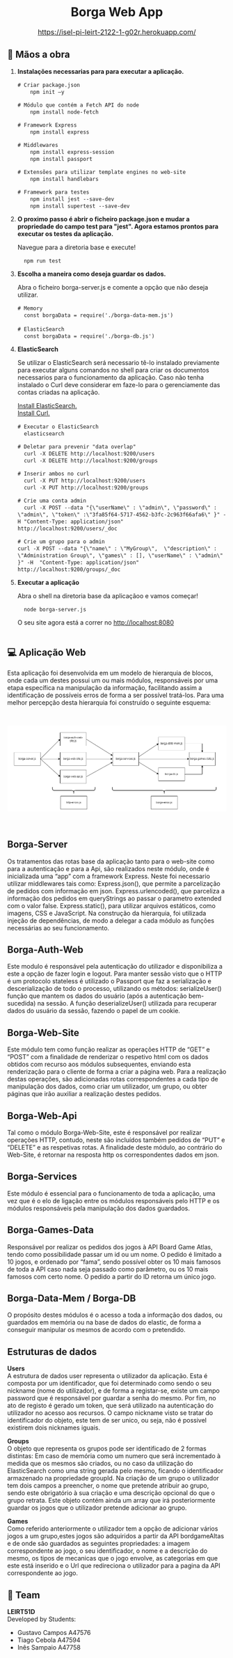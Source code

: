 <div align="center">
 <h1>Borga Web App</h1>
 <p style="font-size: 1rem; margin-top: 1rem;"><a href="https://isel-pi-leirt-2122-1-g02r.herokuapp.com/" target="_blank">https://isel-pi-leirt-2122-1-g02r.herokuapp.com/</a></p> 
</div>

## 🚀 Mãos a obra

1.  **Instalações necessarias para para executar a aplicação.**

    ```shell
    # Criar package.json
        npm init –y
    ```

    ```shell
    # Módulo que contém a Fetch API do node
        npm install node-fetch
    ```

    ```shell
    # Framework Express
        npm install express
    ```

    ```shell
    # Middlewares
        npm install express-session
        npm install passport
    ```

    ```shell
    # Extensões para utilizar template engines no web-site
        npm install handlebars
    ```

    ```shell
    # Framework para testes
        npm install jest --save-dev
        npm install supertest --save-dev
    ```

2.  **O proximo passo é abrir o ficheiro package.json e mudar a propriedade do campo test para "jest". Agora estamos prontos para executar os testes da aplicação.**

    Navegue para a diretoria base e execute!

    ```shell
      npm run test
    ```

3.  **Escolha a maneira como deseja guardar os dados.**

    Abra o ficheiro borga-server.js e comente a opção que não deseja utilizar.

    ```shell
    # Memory
      const borgaData = require('./borga-data-mem.js')

    # ElasticSearch
      const borgaData = require('./borga-db.js')

    ```

4.  **ElasticSearch**

    Se utilizar o ElasticSearch será necessario tê-lo instalado previamente para executar alguns comandos no shell para criar os documentos necessarios para o funcionamento da aplicação. Caso não tenha instalado o Curl deve considerar em faze-lo para o gerenciamente das contas criadas na aplicação.

    <a href="https://www.elastic.co/pt/downloads/elasticsearch" target="_blank">Install ElasticSearch.</a><br/>
    <a href="https://curl.se/download.html" target="_blank">Install Curl.</a>

    ```shell
    # Executar o ElasticSearch
      elasticsearch
    ```

    ```shell
    # Deletar para prevenir "data overlap"
      curl -X DELETE http://localhost:9200/users
      curl -X DELETE http://localhost:9200/groups
    ```

    ```shell
    # Inserir ambos no curl
      curl -X PUT http://localhost:9200/users
      curl -X PUT http://localhost:9200/groups
    ```

    ```shell
    # Crie uma conta admin
      curl -X POST --data "{\"userName\" : \"admin\", \"password\" : \"admin\", \"token\" :\"3fa85f64-5717-4562-b3fc-2c963f66afa6\" }" -H "Content-Type: application/json"             http://localhost:9200/users/_doc
    ```

    ```shell
    # Crie um grupo para o admin
    curl -X POST --data "{\"name\" : \"MyGroup\",  \"description\" : \"Administration Group\", \"games\" : [], \"userName\" : \"admin\" }" -H  "Content-Type: application/json"       http://localhost:9200/groups/_doc
    ```

5.  **Executar a aplicação**

    Abra o shell na diretoria base da aplicaçãoo e vamos começar!

    ```shell
      node borga-server.js
    ```

    O seu site agora está a correr no <a href="https://curl.se/download.html" target="_blank">http://localhost:8080</a><br/><br/>

## :computer: Aplicação Web

Esta aplicação foi desenvolvida em um modelo de hierarquia de blocos, onde cada um destes possui um ou mais módulos, responsáveis por uma etapa específica na manipulação da informação, facilitando assim a identificação de possíveis erros de forma a ser possível tratá-los. Para uma melhor percepção desta hierarquia foi construído o seguinte esquema:

<br/>

![image info](../public/images/borga-scheme.png)

<br/>

## Borga-Server

Os tratamentos das rotas base da aplicação tanto para o web-site como para a autenticação e para a Api, são realizados neste módulo, onde é inicializada uma “app” com a framework Express. Neste foi necessario utilizar middlewares tais como:
Express.json(), que permite a parcelização de pedidos com informação em json.
Express.urlencoded(), que parceliza a informação dos pedidos em queryStrings ao passar o parametro extended com o valor false.
Express.static(), para utilizar arquivos estáticos, como imagens, CSS e JavaScript.
Na construção da hierarquia, foi utilizada injeção de dependências, de modo a delegar a cada módulo as funções necessárias ao seu funcionamento.

## Borga-Auth-Web

Este modulo é responsável pela autenticação do utilizador e disponibiliza a este a opção de fazer login e logout. Para manter sessão visto que o HTTP é um protocolo stateless é utilizado o Passport que faz a serialização e descerialização de todo o processo, utilizando os métodos: serializeUser() função que mantem os dados do usuário (após a autenticação bem-sucedida) na sessão. A função deserializeUser() utilizada para recuperar dados do usuário da sessão, fazendo o papel de um cookie.

## Borga-Web-Site

Este módulo tem como função realizar as operações HTTP de “GET” e “POST” com a finalidade de renderizar o respetivo html com os dados obtidos com recurso aos módulos subsequentes, enviando esta renderização para o cliente de forma a criar a página web. Para a realização destas operações, são adicionadas rotas correspondentes a cada tipo de manipulação dos dados, como criar um utilizador, um grupo, ou obter páginas que irão auxiliar a realização destes pedidos.

## Borga-Web-Api

Tal como o módulo Borga-Web-Site, este é responsável por realizar operações HTTP, contudo, neste são incluídos também pedidos de “PUT” e “DELETE” e as respetivas rotas. A finalidade deste módulo, ao contrário do Web-Site, é retornar na resposta http os correspondentes dados em json.

## Borga-Services

Este módulo é essencial para o funcionamento de toda a aplicação, uma vez que é o elo de ligação entre os módulos responsáveis pelo HTTP e os módulos responsáveis pela manipulação dos dados guardados.

## Borga-Games-Data

Responsável por realizar os pedidos dos jogos à API Board Game Atlas, tendo como possibilidade passar um id ou um nome. O pedido é limitado a 10 jogos, e ordenado por “fama”, sendo possível obter os 10 mais famosos de toda a API caso nada seja passado como parâmetro, ou os 10 mais famosos com certo nome. O pedido a partir do ID retorna um único jogo.

## Borga-Data-Mem / Borga-DB

O propósito destes módulos é o acesso a toda a informação dos dados, ou guardados em memória ou na base de dados do elastic, de forma a conseguir manipular os mesmos de acordo com o pretendido.

## Estruturas de dados

**Users**
<br>
A estrutura de dados user representa o utilizador da aplicação. Esta é composta por um identificador, que foi determinado como sendo o seu nickname (nome do utilizador), e de forma a registar-se, existe um campo password que é responsável por guardar a senha do mesmo. Por fim, no ato de registo é gerado um token, que será utilizado na autenticação do utilizador no acesso aos recursos. O campo nickname visto se tratar do identificador do objeto, este tem de ser unico, ou seja, não é possivel existirem dois nicknames iguais.

**Groups**
<br>
O objeto que representa os grupos pode ser identificado de 2 formas distintas: Em caso de memória como um numero que será incrementado à medida que os mesmos são criados, ou no caso da utilização do ElasticSearch como uma string gerada pelo mesmo, ficando o identificador armazenado na propriedade groupId. Na criação de um grupo o utilizador tem dois campos a preencher, o nome que pretende atribuir ao grupo, sendo este obrigatório à sua criação e uma descrição opcional do que o grupo retrata. Este objeto contém ainda um array que irá posteriormente guardar os jogos que o utilizador pretende adicionar ao grupo.

**Games**
<br>
Como referido anteriormente o utilizador tem a opção de adicionar vários jogos a um grupo,estes jogos são adquiridos a partir da API bordgameAltas e de onde são guardados as seguintes propriedades: a imagem correspondente ao jogo, o seu identificador, o nome e a descrição do mesmo, os tipos de mecanicas que o jogo envolve, as categorias em que este está inserido e o Url que redireciona o utilizador para a pagina da API correspondente ao jogo.

## :european_post_office: Team

**LEIRT51D**
<br>
Developed by Students:

<ul>
  <li> Gustavo Campos A47576
  <li> Tiago Cebola A47594
  <li> Inês Sampaio A47758
</ul>
